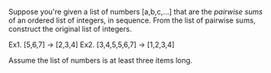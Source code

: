 Suppose you're given a list of numbers [a,b,c,...] that are the _pairwise sums_ of an ordered list of integers, in sequence.
From the list of pairwise sums, construct the original list of integers.

Ex1. [5,6,7] -> [2,3,4]
Ex2. [3,4,5,5,6,7] -> [1,2,3,4]

Assume the list of numbers is at least three items long.
